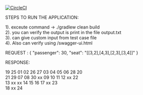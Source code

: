 [![CircleCI](https://circleci.com/gh/varadharajaan/airline.svg?style=svg)](https://circleci.com/gh/varadharajaan/airline)

STEPS TO RUN THE APPLICATION:

1). exceute command -> ./gradlew clean build <br />
2). you can verify the output is print in the file output.txt<br />
3). can give custom input from test case file <br />
4). Also can verify using /swagger-ui.html <br />

REQUEST :
 {
  "passenger": 30,
  "seat": "[[3,2],[4,3],[2,3],[3,4]]"
}

RESPONSE:

19 25 01   02 26 27 03   04 05   06 28 20   
21 29 07   08 30 xx 09   10 11   12 xx 22   
           13 xx xx 14   15 16   17 xx 23   
                                 18 xx 24   
                                 
